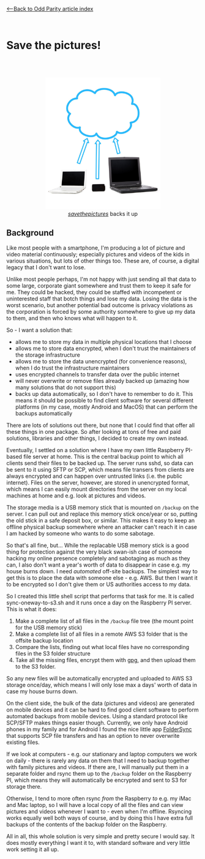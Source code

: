 [<--Back to Odd Parity article index](https://github.com/ragnarlonn/oddparity)

<br/>

# Save the pictures!

<br/>
<br/>

<p align="center"><img src="../images/backup.jpg" width="300"><br><i><a href="https://github.com/ragnarlonn/savethepictures">savethepictures</a></i> backs it up</p>

## Background

Like most people with a smartphone, I'm producing a lot of picture and video material continuously; especially pictures and 
videos of the kids in various situations, but lots of other things too. These are, of course, a digital legacy that I don't 
want to lose.

Unlike most people perhaps, I'm not happy with just sending all that data to some large, corporate giant somewhere and trust 
them to keep it safe for me. They could be hacked, they could be staffed with incompetent or uninterested staff that botch 
things and lose my data. Losing the data is the worst scenario, but another potential bad outcome is privacy violations as 
the corporation is forced by some authority somewhere to give up my data to them, and then who knows what will happen to it.

So - I want a solution that:

- allows me to store my data in multiple physical locations that I choose
- allows me to store data encrypted, when I don't trust the maintainers of the storage infrastructure
- allows me to store the data unencrypted (for convenience reasons), when I do trust the infrastructure maintainers
- uses encrypted channels to transfer data over the public internet
- will never overwrite or remove files already backed up (amazing how many solutions that do not support this)
- backs up data automatically, so I don't have to remember to do it. This means it should be possible to find
  client software for several different platforms (in my case, mostly Android and MacOS) that can perform the backups 
  automatically

There are lots of solutions out there, but none that I could find that offer all these things in one package. So after looking at tons of free and paid solutions, libraries and other things, I decided to create my own instead.

Eventually, I settled on a solution where I have my own little Raspberry PI-based file server at home. This is the central backup point to which all clients send their files to be backed up. The server runs sshd, so data can be sent to it using SFTP or SCP, which means file transers from clients are always encrypted and can happen over untrusted links (i.e. the public internet). Files on the server, however, are stored in unencrypted format, which means I can easily mount directories from the server on my local machines at home and e.g. look at pictures and videos.

The storage media is a USB memory stick that is mounted on `/backup` on the server. I can pull out and replace this 
memory stick once/year or so, putting the old stick in a safe deposit box, or similar. This makes it easy to keep an 
offline physical backup somewhere where an attacker can't reach it in case I am hacked by someone who wants to do some sabotage.

So that's all fine, but... While the replacable USB memory stick is a good thing for protection against the very black swan-ish case of someone hacking my online presence completely and sabotaging as much as they can, I also don't want a year's worth of data to disappear in case e.g. my house burns down. I need *automated* off-site backups. The simplest way to get this is to place the data with someone else - e.g. AWS. But then I want it to be encrypted so I don't give them or US authorities access to my data.

So I created this little shell script that performs that task for me. It is called sync-oneway-to-s3.sh and it runs once a day on the Raspberry PI server. This is what it does:

1. Make a complete list of all files in the `/backup` file tree (the mount point for the USB memory stick)
2. Make a complete list of all files in a remote AWS S3 folder that is the offsite backup location
3. Compare the lists, finding out what local files have no corresponding files in the S3 folder structure
4. Take all the missing files, encrypt them with [gpg](https://gnupg.org/), and then upload them to the S3 folder.

So any new files will be automatically encrypted and uploaded to AWS S3 storage once/day, which means I will only lose max a days' worth of data in case my house burns down.

On the client side, the bulk of the data (pictures and videos) are generated on mobile devices and it can be hard to find good client software to perform automated backups from mobile devices. Using a standard protocol like SCP/SFTP makes things easier though. Currently, we only have Android phones in my family and for Android I found the nice little app [FolderSync](https://play.google.com/store/apps/details?id=dk.tacit.android.foldersync.lite&hl=en) that supports SCP file transfers and has an option to never overwrite existing files.

If we look at computers - e.g. our stationary and laptop computers we work on daily - there is rarely any data on them that I need to backup together with family pictures and videos. If there are, I will manually put them in a separate folder and rsync them up to the `/backup` folder on the Raspberry PI, which means they will automatically be encrypted and sent to S3 for storage there.

Otherwise, I tend to more often rsync *from* the Raspberry *to* e.g. my iMac and Mac laptop, so I will have a local copy 
of all the files and can view pictures and videos whenever I want to - even when I'm offline. Rsyncing works equally well both ways of course, and by doing this I have extra full backups of the contents of the backup folder on the Raspberry.

All in all, this whole solution is very simple and pretty secure I would say. It does mostly everything I want it to, with standard software and very little work setting it all up.



